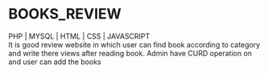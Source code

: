 # BOOKS_REVIEW
PHP | MYSQL | HTML | CSS | JAVASCRIPT<br>
It is good review website in which user can find book according to category and
write there views after reading book.
Admin have CURD operation on and user can add the books
